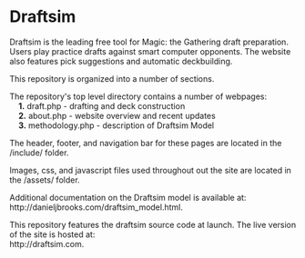 <h1>Draftsim</h1>

<p> Draftsim is the leading free tool for Magic: the Gathering draft preparation. 
  Users play practice drafts against smart computer opponents. 
  The website also features pick suggestions and automatic deckbuilding. 
</p>

<p> This repository is organized into a number of sections. </p>
<p>
  The repository's top level directory contains a number of webpages:<br>
  &nbsp;&nbsp;&nbsp;&nbsp;<b>1.</b> draft.php - drafting and deck construction <br>
  &nbsp;&nbsp;&nbsp;&nbsp;<b>2.</b> about.php - website overview and recent updates <br>
  &nbsp;&nbsp;&nbsp;&nbsp;<b>3.</b> methodology.php - description of Draftsim Model <br> 
</p>
<p>
  The header, footer, and navigation bar for these pages are located in the /include/ folder.
</p>
<p>
  Images, css, and javascript files used throughout out the site are located in the /assets/ folder.  
</p>

<p>
  Additional documentation on the Draftsim model is available at: <br>
  http://danieljbrooks.com/draftsim_model.html.
</p>

<p> This repository features the draftsim source code at launch. 
  The live version of the site is hosted at: <br>
  http://draftsim.com.
</p>

